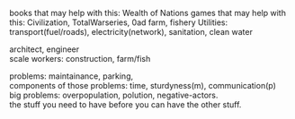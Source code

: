 books that may help with this: Wealth of Nations
games that may help with this: Civilization, TotalWarseries, 0ad
farm, fishery
Utilities: transport(fuel/roads), electricity(network), sanitation, clean water


architect, engineer
<br/>scale workers: construction, farm/fish

problems: maintainance, parking, 
<br/>components of those problems: time, sturdyness(m), communication(p)
<br/>big problems: overpopulation, polution, negative-actors.
<br/>the stuff you need to have before you can have the other stuff.
